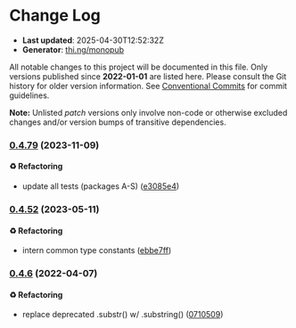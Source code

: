 # Change Log

- **Last updated**: 2025-04-30T12:52:32Z
- **Generator**: [thi.ng/monopub](https://thi.ng/monopub)

All notable changes to this project will be documented in this file.
Only versions published since **2022-01-01** are listed here.
Please consult the Git history for older version information.
See [Conventional Commits](https://conventionalcommits.org/) for commit guidelines.

**Note:** Unlisted _patch_ versions only involve non-code or otherwise excluded changes
and/or version bumps of transitive dependencies.

### [0.4.79](https://github.com/thi-ng/umbrella/tree/@thi.ng/shader-ast-glsl@0.4.79) (2023-11-09)

#### ♻️ Refactoring

- update all tests (packages A-S) ([e3085e4](https://github.com/thi-ng/umbrella/commit/e3085e4))

### [0.4.52](https://github.com/thi-ng/umbrella/tree/@thi.ng/shader-ast-glsl@0.4.52) (2023-05-11)

#### ♻️ Refactoring

- intern common type constants ([ebbe7ff](https://github.com/thi-ng/umbrella/commit/ebbe7ff))

### [0.4.6](https://github.com/thi-ng/umbrella/tree/@thi.ng/shader-ast-glsl@0.4.6) (2022-04-07)

#### ♻️ Refactoring

- replace deprecated .substr() w/ .substring() ([0710509](https://github.com/thi-ng/umbrella/commit/0710509))
